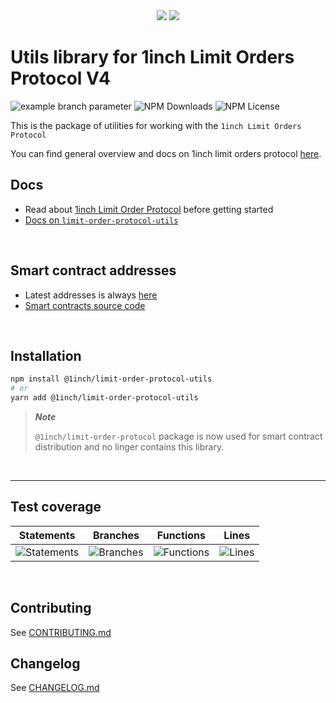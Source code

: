 <div align="center">
    <img src="./.github/1inch_github_w.svg#gh-light-mode-only">
    <img src="./.github/1inch_github_b.svg#gh-dark-mode-only">
</div>

# Utils library for 1inch Limit Orders Protocol V4

![example branch parameter](https://github.com/1inch/limit-order-protocol-utils/actions/workflows/pr.yml/badge.svg?branch=master)
![NPM Downloads](https://img.shields.io/npm/dw/@1inch/limit-order-protocol-utils)
![NPM License](https://img.shields.io/npm/l/@1inch/limit-order-protocol-utils)

This is the package of utilities for working with the `1inch Limit Orders Protocol` 

You can find general overview and docs on 1inch limit orders protocol [here](https://docs.1inch.io/limit-order-protocol/).
## Docs
- Read about [1inch Limit Order Protocol](https://docs.1inch.io/docs/limit-order-protocol/introduction) before getting started
- [Docs on `limit-order-protocol-utils`](https://docs.1inch.io/docs/limit-order-protocol/utils/about)

<br />

## Smart contract addresses

-   Latest addresses is always [here](https://github.com/1inch/limit-order-protocol-utils/blob/master/src/limit-order-protocol.const.ts)
-   [Smart contracts source code](https://github.com/1inch/limit-order-protocol)

<br />

## Installation
```sh
npm install @1inch/limit-order-protocol-utils
# or
yarn add @1inch/limit-order-protocol-utils
```

> ***Note***
>
> `@1inch/limit-order-protocol` package is now used for smart contract distribution and no linger contains this library.

<br />

---


## Test coverage

| Statements                                                               | Branches                                                                    | Functions                                                               | Lines                                                               |
| ------------------------------------------------------------------------ | --------------------------------------------------------------------------- | ----------------------------------------------------------------------- | ------------------------------------------------------------------- |
| ![Statements](https://img.shields.io/badge/statements-85.22%25-yellow.svg?style=flat) | ![Branches](https://img.shields.io/badge/branches-88.81%25-yellow.svg?style=flat) | ![Functions](https://img.shields.io/badge/functions-74.78%25-red.svg?style=flat) | ![Lines](https://img.shields.io/badge/lines-85.22%25-yellow.svg?style=flat) |

<br />

## Contributing

See [CONTRIBUTING.md](./CONTRIBUTING.md)

## Changelog

See [CHANGELOG.md](./CHANGELOG.md)
